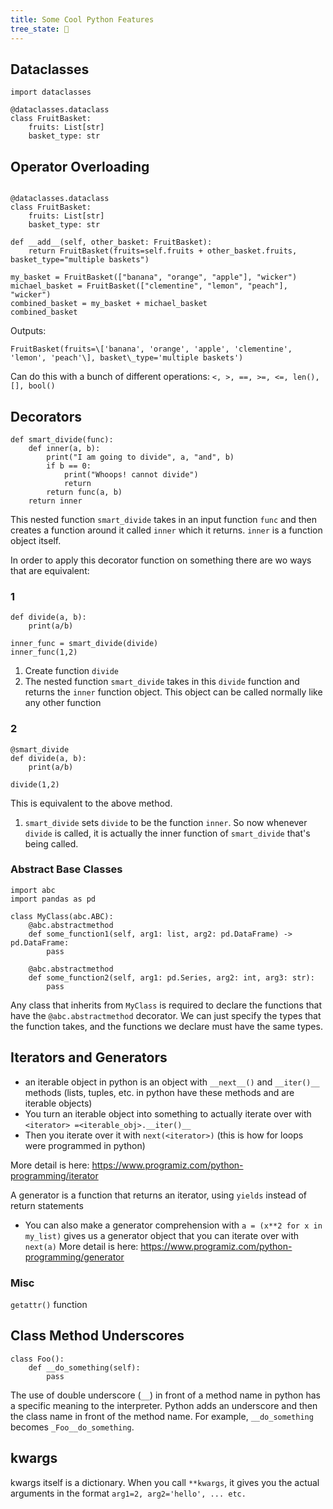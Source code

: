 ```yaml
---
title: Some Cool Python Features
tree_state: 🌱
---
```


## Dataclasses
```
import dataclasses

@dataclasses.dataclass
class FruitBasket:
	fruits: List[str]
	basket_type: str

```

## Operator Overloading
```

@dataclasses.dataclass
class FruitBasket:
	fruits: List[str]
	basket_type: str

def __add__(self, other_basket: FruitBasket):
    return FruitBasket(fruits=self.fruits + other_basket.fruits, basket_type="multiple baskets")

my_basket = FruitBasket(["banana", "orange", "apple"], "wicker")
michael_basket = FruitBasket(["clementine", "lemon", "peach"], "wicker")
combined_basket = my_basket + michael_basket
combined_basket
```

Outputs:
```
FruitBasket(fruits=\['banana', 'orange', 'apple', 'clementine', 'lemon', 'peach'\], basket\_type='multiple baskets')
```

Can do this with a bunch of different operations:
`<, >, ==, >=, <=, len(), [], bool()`

## Decorators
```
def smart_divide(func):
    def inner(a, b):
        print("I am going to divide", a, "and", b)
        if b == 0:
            print("Whoops! cannot divide")
            return
        return func(a, b)
    return inner
```
This nested function `smart_divide` takes in an input function `func` and then creates a function around it called `inner` which it returns. `inner` is a function object itself.

In order to apply this decorator function on something there are wo ways that are equivalent:
### 1
```
def divide(a, b):
	print(a/b)

inner_func = smart_divide(divide)
inner_func(1,2)
```
1. Create function `divide`
2. The nested function `smart_divide` takes in this `divide` function and returns the `inner` function object. This object can be called normally like any other function
### 2
```
@smart_divide
def divide(a, b):
    print(a/b)
	
divide(1,2)
```
This is equivalent to the above method.
1. `smart_divide` sets `divide` to be the function `inner`.  So now whenever `divide` is called, it is actually the inner function of `smart_divide` that's being called.


### Abstract Base Classes

```
import abc
import pandas as pd

class MyClass(abc.ABC):  
    @abc.abstractmethod  
 	def some_function1(self, arg1: list, arg2: pd.DataFrame) -> pd.DataFrame:  
    	pass
		
	@abc.abstractmethod  
 	def some_function2(self, arg1: pd.Series, arg2: int, arg3: str):  
    	pass
```

Any class that inherits from `MyClass` is required to declare the functions that have the `@abc.abstractmethod` decorator. We can just specify the types that the function takes, and the functions we declare must have the same types.

## Iterators and Generators
- an iterable object in python is an object with `__next__()` and `__iter()__` methods (lists, tuples, etc. in python have these methods and are iterable objects)
- You turn an iterable object into something to actually iterate over with
`<iterator> =<iterable_obj>.__iter()__`
- Then you iterate over it with `next(<iterator>)` (this is how for loops were programmed in python)

More detail is here:
https://www.programiz.com/python-programming/iterator

A generator is a function that returns an iterator, using `yields` instead of return statements
- You can also make a generator comprehension with
`a = (x**2 for x in my_list)` gives us a generator object that you can iterate over with `next(a)`
More detail is here:
https://www.programiz.com/python-programming/generator


### Misc

`getattr()` function


## Class Method Underscores

```
class Foo():
	def __do_something(self):
		pass
```

The use of double underscore (`__`) in front of a method name in python has a specific meaning to the interpreter. Python adds an underscore and then the class name in front of the method name.  For example, `__do_something` becomes `_Foo__do_something`.


## kwargs
kwargs itself is a dictionary. When you call `**kwargs`, it gives you the actual arguments in the format `arg1=2, arg2='hello', ... etc.`